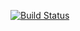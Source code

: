 [![Build Status](https://travis-ci.org/belodpav/shri-2018__homework_task_04.svg?branch=dev)](https://travis-ci.org/belodpav/shri-2018__homework_task_04)